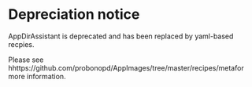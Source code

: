 # Depreciation notice

AppDirAssistant is deprecated and has been replaced by yaml-based recpies.

Please see hhttps://github.com/probonopd/AppImages/tree/master/recipes/metafor more information.
